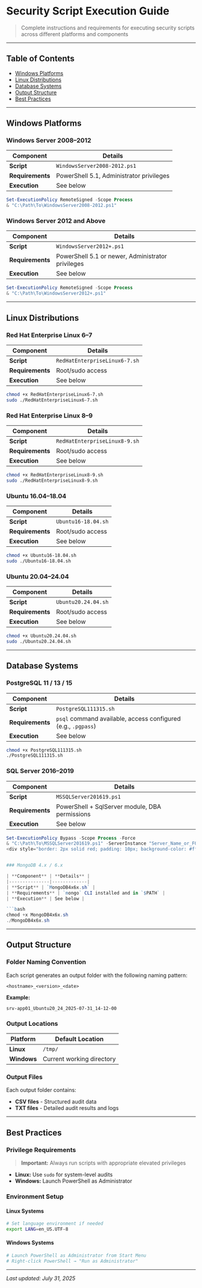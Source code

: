 # Security Script Execution Guide

> Complete instructions and requirements for executing security scripts across different platforms and components

---

## Table of Contents

- [Windows Platforms](#windows-platforms)
- [Linux Distributions](#linux-distributions) 
- [Database Systems](#database-systems)
- [Output Structure](#output-structure)
- [Best Practices](#best-practices)

---

## Windows Platforms

### Windows Server 2008–2012

| **Component** | **Details** |
|---------------|-------------|
| **Script** | `WindowsServer2008-2012.ps1` |
| **Requirements** | PowerShell 5.1, Administrator privileges |
| **Execution** | See below |

```powershell
Set-ExecutionPolicy RemoteSigned -Scope Process
& "C:\Path\To\WindowsServer2008-2012.ps1"
```

### Windows Server 2012 and Above

| **Component** | **Details** |
|---------------|-------------|
| **Script** | `WindowsServer2012+.ps1` |
| **Requirements** | PowerShell 5.1 or newer, Administrator privileges |
| **Execution** | See below |

```powershell
Set-ExecutionPolicy RemoteSigned -Scope Process
& "C:\Path\To\WindowsServer2012+.ps1"
```

---

## Linux Distributions

### Red Hat Enterprise Linux 6–7

| **Component** | **Details** |
|---------------|-------------|
| **Script** | `RedHatEnterpriseLinux6-7.sh` |
| **Requirements** | Root/sudo access |
| **Execution** | See below |

```bash
chmod +x RedHatEnterpriseLinux6-7.sh
sudo ./RedHatEnterpriseLinux6-7.sh
```

### Red Hat Enterprise Linux 8–9

| **Component** | **Details** |
|---------------|-------------|
| **Script** | `RedHatEnterpriseLinux8-9.sh` |
| **Requirements** | Root/sudo access |
| **Execution** | See below |

```bash
chmod +x RedHatEnterpriseLinux8-9.sh
sudo ./RedHatEnterpriseLinux8-9.sh
```

### Ubuntu 16.04–18.04

| **Component** | **Details** |
|---------------|-------------|
| **Script** | `Ubuntu16-18.04.sh` |
| **Requirements** | Root/sudo access |
| **Execution** | See below |

```bash
chmod +x Ubuntu16-18.04.sh
sudo ./Ubuntu16-18.04.sh
```

### Ubuntu 20.04–24.04

| **Component** | **Details** |
|---------------|-------------|
| **Script** | `Ubuntu20.24.04.sh` |
| **Requirements** | Root/sudo access |
| **Execution** | See below |

```bash
chmod +x Ubuntu20.24.04.sh
sudo ./Ubuntu20.24.04.sh
```

---

## Database Systems

### PostgreSQL 11 / 13 / 15

| **Component** | **Details** |
|---------------|-------------|
| **Script** | `PostgreSQL111315.sh` |
| **Requirements** | `psql` command available, access configured (e.g., `.pgpass`) |
| **Execution** | See below |

```bash
chmod +x PostgreSQL111315.sh
./PostgreSQL111315.sh
```

### SQL Server 2016–2019

| **Component** | **Details** |
|---------------|-------------|
| **Script** | `MSSQLServer201619.ps1` |
| **Requirements** | PowerShell + SqlServer module, DBA permissions |
| **Execution** | See below |

```powershell
Set-ExecutionPolicy Bypass -Scope Process -Force
& "C:\Path\To\MSSQLServer201619.ps1" -ServerInstance "Server_Name_or_FQDN" -Database "master"
<div style="border: 2px solid red; padding: 10px; background-color: #ffe6e6;"> <strong style="color:red;">Note:</strong> The original script failed with <code>The target principal name is incorrect</code> due to a TLS certificate name mismatch. The fix added <code>-Encrypt Optional -TrustServerCertificate $true</code> to all <code>Invoke-Sqlcmd</code> calls, allowing the script to run even when the certificate name does not match the server name. </div> ```


### MongoDB 4.x / 6.x

| **Component** | **Details** |
|---------------|-------------|
| **Script** | `MongoDB4x6x.sh` |
| **Requirements** | `mongo` CLI installed and in `$PATH` |
| **Execution** | See below |

```bash
chmod +x MongoDB4x6x.sh
./MongoDB4x6x.sh
```

---

## Output Structure

### Folder Naming Convention

Each script generates an output folder with the following naming pattern:

```
<hostname>_<version>_<date>
```

**Example:**
```
srv-app01_Ubuntu20_24_2025-07-31_14-12-00
```

### Output Locations

| **Platform** | **Default Location** |
|--------------|---------------------|
| **Linux** | `/tmp/` |
| **Windows** | Current working directory |

### Output Files

Each output folder contains:
- **CSV files** - Structured audit data
- **TXT files** - Detailed audit results and logs

---

## Best Practices

### Privilege Requirements

> **Important:** Always run scripts with appropriate elevated privileges

- **Linux:** Use `sudo` for system-level audits
- **Windows:** Launch PowerShell as Administrator

### Environment Setup

#### Linux Systems
```bash
# Set language environment if needed
export LANG=en_US.UTF-8
```

#### Windows Systems
```powershell
# Launch PowerShell as Administrator from Start Menu
# Right-click PowerShell → "Run as Administrator"
```

---

*Last updated: July 31, 2025*

